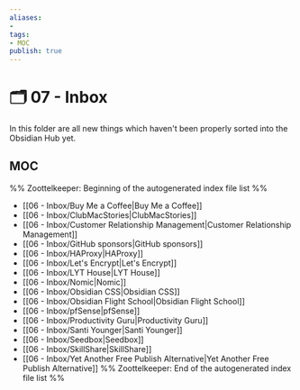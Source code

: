 ```yaml
---
aliases:
- 
tags: 
- MOC
publish: true
---
```


# 🗂️ 07 - Inbox

In this folder are all new things which haven't been properly sorted into the Obsidian Hub yet.

## MOC

%% Zoottelkeeper: Beginning of the autogenerated index file list  %%
-  [[06 - Inbox/Buy Me a Coffee|Buy Me a Coffee]]
-  [[06 - Inbox/ClubMacStories|ClubMacStories]]
-  [[06 - Inbox/Customer Relationship Management|Customer Relationship Management]]
-  [[06 - Inbox/GitHub sponsors|GitHub sponsors]]
-  [[06 - Inbox/HAProxy|HAProxy]]
-  [[06 - Inbox/Let's Encrypt|Let's Encrypt]]
-  [[06 - Inbox/LYT House|LYT House]]
-  [[06 - Inbox/Nomic|Nomic]]
-  [[06 - Inbox/Obsidian CSS|Obsidian CSS]]
-  [[06 - Inbox/Obsidian Flight School|Obsidian Flight School]]
-  [[06 - Inbox/pfSense|pfSense]]
-  [[06 - Inbox/Productivity Guru|Productivity Guru]]
-  [[06 - Inbox/Santi Younger|Santi Younger]]
-  [[06 - Inbox/Seedbox|Seedbox]]
-  [[06 - Inbox/SkillShare|SkillShare]]
-  [[06 - Inbox/Yet Another Free Publish Alternative|Yet Another Free Publish Alternative]]
%% Zoottelkeeper: End of the autogenerated index file list  %%
